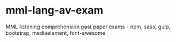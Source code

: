 # mml-lang-av-exam
MML listening comprehension past paper exams - npm, sass, gulp, bootstrap, mediaelement, font-awesome
